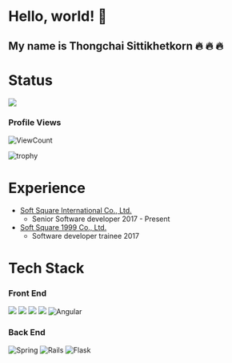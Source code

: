 
# Hello, world!  👋
## My name is Thongchai Sittikhetkorn :fire: :fire: :fire:

<!-- # I am Programmer :fire: :fire: :fire: -->
<!-- -![](https://github-readme-stats.vercel.app/api?username=thongchaiSH&show_icons=true) -->
# Status
![](https://github-readme-stats.vercel.app/api/top-langs/?username=thongchaiSH&layout=compact)


### Profile Views
![ViewCount](https://views.whatilearened.today/views/github/thongchaiSH/views.svg)  

![trophy](https://github-profile-trophy.vercel.app/?username=thongchaiSH&title=Commit,Stars,Repositories,PullRequest,Followers&theme=darkhub)

# Experience
* [Soft Square International Co., Ltd.](http://www.softsquaregroup.com/)
    * Senior Software developer 2017 - Present
* [Soft Square 1999 Co., Ltd.](http://www.softsquaregroup.com/)
    * Software developer trainee 2017

# Tech Stack
### Front End
<img src="https://img.shields.io/badge/HTML5-E34F26?style=for-the-badge&logo=html5&logoColor=white"> 
<img  src="https://img.shields.io/badge/CSS3-1572B6?style=for-the-badge&logo=css3&logoColor=white"> 
<img  src="https://img.shields.io/badge/JavaScript-F7DF1E?style=for-the-badge&logo=javascript&logoColor=black"> 
<img  src="https://img.shields.io/badge/Bootstrap-563D7C?style=for-the-badge&logo=bootstrap&logoColor=white"> 

<img alt="Angular" src="https://img.shields.io/badge/angular%20-%23DD0031.svg?&style=for-the-badge&logo=angular&logoColor=white"/>

### Back End
<img alt="Spring" src="https://img.shields.io/badge/spring%20-%236DB33F.svg?&style=for-the-badge&logo=spring&logoColor=white"/>

<img alt="Rails" src="https://img.shields.io/badge/rails%20-%23CC0000.svg?&style=for-the-badge&logo=ruby-on-rails&logoColor=white"/>

<img alt="Flask" src="https://img.shields.io/badge/flask%20-%23000.svg?&style=for-the-badge&logo=flask&logoColor=white"/>
